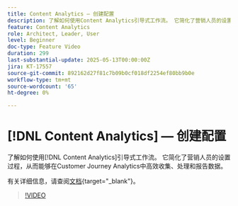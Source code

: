 ```yaml
---
title: Content Analytics — 创建配置
description: 了解如何使用Content Analytics引导式工作流。 它简化了营销人员的设置过程，从而能够在Customer Journey Analytics中高效收集、处理和报告数据。
feature: Content Analytics
role: Architect, Leader, User
level: Beginner
doc-type: Feature Video
duration: 299
last-substantial-update: 2025-05-13T00:00:00Z
jira: KT-17557
source-git-commit: 892162d27f81c7b09b0cf018df2254ef80bb9b0e
workflow-type: tm+mt
source-wordcount: '65'
ht-degree: 0%

---
```


# [!DNL Content Analytics] — 创建配置

了解如何使用[!DNL Content Analytics]引导式工作流。 它简化了营销人员的设置过程，从而能够在Customer Journey Analytics中高效收集、处理和报告数据。

有关详细信息，请查阅[文档](https://experienceleague.adobe.com/en/docs/analytics-platform/using/content-analytics/configuration/guided){target="_blank"}。

>[!VIDEO](https://video.tv.adobe.com/v/3458438/?learn=on&enablevpops)
